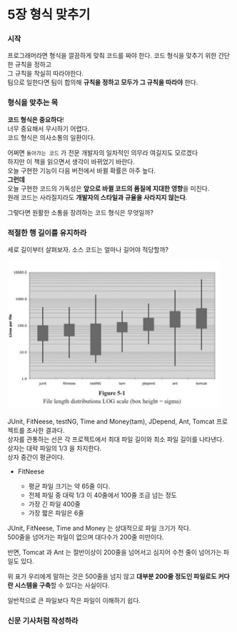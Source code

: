 # 5장 형식 맞추기

### 시작

프로그래머라면 형식을 깔끔하게 맞춰 코드를 짜야 한다. 코드 형식을 맞추기 위한 간단한 규칙을 정하고  
그 규칙을 착실히 따라야한다.   
팀으로 일한다면 팀이 합의해 **규칙을 정하고 모두가 그 규칙을 따라야** 한다.

### 형식을 맞추는 목

**코드 형식은 중요하다**!   
너무 중요해서 무시하기 어렵다.  
코드 형식은 의사소통의 일환이다. 

어쩌면 `돌아가는 코드` 가 전문 개발자의 일차적인 의무라 여길지도 모르겠다  
하지만 이 책을 읽으면서 생각이 바뀌었기 바란다.  
오늘 구현한 기능이 다음 버전에서 바뀔 확률은 아주 높다.   
**그런데**  
오늘 구현한 코드의 가독성은 **앞으로 바뀔 코드의 품질에 지대한 영향**을 미친다.  
원래 코드는 사라질지라도 **개발자의 스타일과 규율을 사라지지 않는다**.

그렇다면 원활한 소통을 장려하는 코드 형식은 무엇일까?

### 적절한 행 길이를 유지하라

세로 길이부터 살펴보자. 소스 코드는 얼마나 길어야 적당할까?

![](../../.gitbook/assets/cleancode1.png)

 JUnit, FitNeese, testNG, Time and Money\(tam\), JDepend, Ant, Tomcat 프로젝트를 조사한 결과다.  
상자를 관통하는 선은 각 프로젝트에서 최대 파일 길이와 최소 파일 길이를 나타낸다.   
상자는 대략 파일의 1/3 을 차지한다.  
상자 중간이 평균이다.

* FitNeese

  * 평균 파일 크기는 약 65줄 이다.
  * 전체 파일 중 대락 1/3 이 40줄에서 100줄 조금 넘는 정도
  * 가장 긴 파일 400줄
  * 가장 짧은 파일은 6줄

JUnit, FitNeese, Time and Money 는 상대적으로 파일 크기가 작다.   
500줄을 넘어가는 파일이 없으며 대다수가 200줄 미만이다.

반면, Tomcat 과 Ant 는 절반이상이 200줄을 넘어서고 심지어 수천 줄이 넘어가는 파일도 있다.

위 표가 우리에게 말하는 것은 500줄을 넘지 않고 **대부분 200줄 정도인 파일로도 커다란 시스템을 구축**할 수 있다는 사실이다.

일반적으로 큰 파일보다 작은 파일이 이해하기 쉽다.

### 신문 기사처럼 작성하라

  


